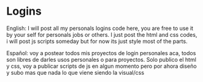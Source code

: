 # Logins
English: I will post all my personals logins code here, you are free to use it by your self for personals jobs or others. I just post the html and css codes, i will post js scripts someday but for now its just style most of the parts.

Español: voy a postear todos mis proyectos de login personales aca, todos son libres de darles usos personales o para proyectos. Solo publico el html y css, voy a publicar scripts de js en algun momento pero por ahora diseño y subo mas que nada lo que viene siendo la visual/css
